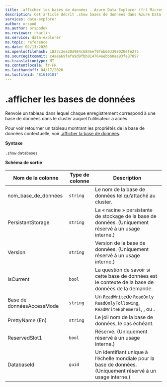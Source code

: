 ```yaml
---
title: .afficher les bases de données - Azure Data Explorer (fr) Microsoft Docs
description: Cet article décrit .show bases de données dans Azure Data Explorer.
services: data-explorer
author: orspod
ms.author: orspodek
ms.reviewer: rkarlin
ms.service: data-explorer
ms.topic: reference
ms.date: 02/13/2020
ms.openlocfilehash: 1827c3ea20d984c6846ef9feb603398020efe275
ms.sourcegitcommit: c4aea69fafa9d9fbb814764eebbb0ae93fa87897
ms.translationtype: MT
ms.contentlocale: fr-FR
ms.lasthandoff: 04/17/2020
ms.locfileid: "81610181"
---
```

# <a name="show-databases"></a>.afficher les bases de données

Renvoie un tableau dans lequel chaque enregistrement correspond à une base de données dans le cluster auquel l’utilisateur a accès.

Pour voir retourner un tableau montrant les propriétés de la base de données contextuelle, voir [.afficher la base de données](show-database.md).

**Syntaxe**

`.show` `databases`

**Schéma de sortie**

|Nom de la colonne       |Type de colonne|Description                                                                  |
|------------------|-----------|-----------------------------------------------------------------------------|
|nom_base_de_données      |`string`   |Le nom de la base de données tel qu’attaché au cluster.                         |
|PersistantStorage |`string`   |La « racine » persistante de stockage de la base de données. (Uniquement réservé à un usage interne.)      |
|Version           |`string`   |Version de la base de données. (Uniquement réservé à un usage interne.)                        |
|IsCurrent         |`bool`     |La question de savoir si cette base de données est le contexte de la base de données de la demande.                |
|Base de donnéesAccessMode|`string`   |Un `ReadWrite`de `ReadOnly` `ReadOnlyFollowing`, `ReadWriteEphemeral`, , ou .|
|PrettyName (En)        |`string`   |Le joli nom de la base de données, le cas échéant.                                    |
|ReservedSlot1     |`bool`     |Réservé. (Uniquement réservé à un usage interne.)                                           |
|DatabaseId        |`guid`     |Un identifiant unique à l’échelle mondiale pour la base de données. (Uniquement réservé à un usage interne.)      |
